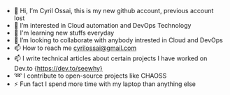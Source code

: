 - 👋 Hi, I’m Cyril Ossai, this is my new github account, previous account lost
- 👀 I’m interested in Cloud automation and DevOps Technology
- 🌱 I'm learning new stuffs everyday
- 💞️ I’m looking to collaborate with anybody intrested in Cloud and DevOps
- 📫 How to reach me cyrilossai@gmail.com
- 📫 I write technical articles about certain projects I have worked on Dev.to {https://dev.to/seewhy}
- ➿ I contribute to open-source projects like CHAOSS
- ⚡ Fun fact I spend more time with my laptop than anything else

<!---
seeewhy/seeewhy is a ✨ special ✨ repository because its `README.md` (this file) appears on your GitHub profile.
You can click the Preview link to take a look at your changes.
--->
